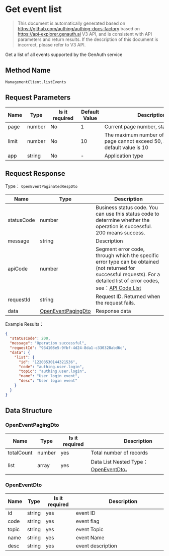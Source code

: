 # Get event list

<!--
Warning⚠️:
Do not modify this document directly,
https://github.com/Authing/authing-docs-factory
Use this project to generate
-->

<LastUpdated />

> This document is automatically generated based on https://github.com/authing/authing-docs-factory based on https://api-explorer.genauth.ai V3 API, and is consistent with API parameters and return results. If the description of this document is incorrect, please refer to V3 API.

Get a list of all events supported by the GenAuth service

## Method Name

`ManagementClient.listEvents`

## Request Parameters

| Name  | Type   | <div style="width:80px">Is it required</div> | <div style="width:60px">Default Value</div> | <div style="width:300px">Description</div>                                         | <div style="width:200px">Example Value</div> |
| ----- | ------ | -------------------------------------------- | ------------------------------------------- | ---------------------------------------------------------------------------------- | -------------------------------------------- |
| page  | number | No                                           | 1                                           | Current page number, starting from 1                                               | `1`                                          |
| limit | number | No                                           | 10                                          | The maximum number of pages per page cannot exceed 50, and the default value is 10 | `10`                                         |
| app   | string | No                                           | -                                           | Application type                                                                   | `authing`                                    |

## Request Response

Type： `OpenEventPaginatedRespDto`

| Name       | Type                                                 | Description                                                                                                                                                                                                                                                                                                                                       |
| ---------- | ---------------------------------------------------- | ------------------------------------------------------------------------------------------------------------------------------------------------------------------------------------------------------------------------------------------------------------------------------------------------------------------------------------------------- |
| statusCode | number                                               | Business status code. You can use this status code to determine whether the operation is successful. 200 means success.                                                                                                                                                                                                                           |
| message    | string                                               | Description                                                                                                                                                                                                                                                                                                                                       |
| apiCode    | number                                               | Segment error code, through which the specific error type can be obtained (not returned for successful requests). For a detailed list of error codes, see：[API Code List](https://api-explorer.genauth.ai/?tag=group/%E5%BC%80%E5%8F%91%E5%87%86%E5%A4%87#tag/%E5%BC%80%E5%8F%91%E5%87%86%E5%A4%87/%E9%94%99%E8%AF%AF%E5%A4%84%E7%90%86/apiCode) |
| requestId  | string                                               | Request ID. Returned when the request fails.                                                                                                                                                                                                                                                                                                      |
| data       | <a href="#OpenEventPagingDto">OpenEventPagingDto</a> | Response data                                                                                                                                                                                                                                                                                                                                     |

Example Results：

```json
{
  "statusCode": 200,
  "message": "Operation successful",
  "requestId": "934108e5-9fbf-4d24-8da1-c330328abd6c",
  "data": {
    "list": {
      "id": "12203530144321536",
      "code": "authing.user.login",
      "topic": "authing.user.login",
      "name": "User login event",
      "desc": "User login event"
    }
  }
}
```

## Data Structure

### <a id="OpenEventPagingDto"></a> OpenEventPagingDto

| Name       | Type   | <div style="width:80px">Is it required</div> | <div style="width:300px">Description</div>                        | <div style="width:200px">Example Value</div> |
| ---------- | ------ | -------------------------------------------- | ----------------------------------------------------------------- | -------------------------------------------- |
| totalCount | number | yes                                          | Total number of records                                           |                                              |
| list       | array  | yes                                          | Data List Nested Type：<a href="#OpenEventDto">OpenEventDto</a>。 |                                              |

### <a id="OpenEventDto"></a> OpenEventDto

| Name  | Type   | <div style="width:80px">Is it required</div> | <div style="width:300px">Description</div> | <div style="width:200px">Example Value</div> |
| ----- | ------ | -------------------------------------------- | ------------------------------------------ | -------------------------------------------- |
| id    | string | yes                                          | event ID                                   | `12203530144321536`                          |
| code  | string | yes                                          | event flag                                 | `authing.user.login`                         |
| topic | string | yes                                          | event Topic                                | `authing.user.login`                         |
| name  | string | yes                                          | event Name                                 | `user login event`                           |
| desc  | string | yes                                          | event description                          | `user login event`                           |
